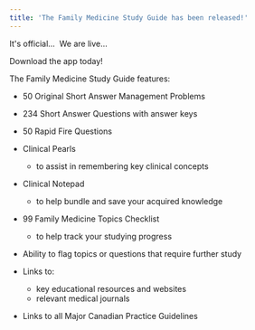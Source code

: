 ```yaml
---
title: 'The Family Medicine Study Guide has been released!'
---
```


It's official… &nbsp;We are live…

Download the app today!

The Family Medicine Study Guide features:

* 50 Original Short Answer Management Problems
* 234 Short Answer Questions with answer keys
* 50 Rapid Fire Questions
* Clinical Pearls

  * to assist in remembering key clinical concepts
* Clinical Notepad

  * to help bundle and save your acquired knowledge
* 99 Family Medicine Topics Checklist

  * to help track your studying progress
* Ability to flag topics or questions that require further study&nbsp;
* Links to:

  * key educational resources and websites
  * relevant medical journals
* Links to all Major Canadian Practice Guidelines